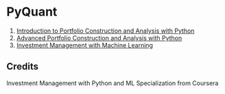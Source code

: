 # PyQuant

1. [Introduction to Portfolio Construction and Analysis with Python](01_portfolio_construction_and_analysis/README.md)
2. [Advanced Portfolio Construction and Analysis with Python](02_advanced_portfolio_construction_and_analysis/README.md)
3. [Investment Management with Machine Learning]()

## Credits

Investment Management with Python and ML Specialization from Coursera

<!-- 1. [Pandas Basics](01_Pandas_Basics.ipynb)
1. [Financial Returns, Volatility and Sharpe Ratio of Stock Price Data](02_Returns_Volatility_Sharpe_Ratio_Stock_Data.ipynb)
2. [Maximum Drawdown](03_Maximum_Drawdown_MDD.ipynb)
3. [Portfolio Statistics and Optimization with PyPortfolioOpt](04_Portfolio_Statistics_Optimization_with_PyPortfolioOpt.ipynb)
4. [Options Basics](05_Options_Basics.ipynb)
5. [Historical Dividend Visualizer](06_Historical_Dividend_Visualizer.ipynb)
6.  -->
